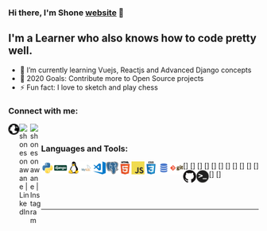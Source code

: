 ### Hi there, I'm Shone [website] 👋

## I'm a Learner who also knows how to code pretty well.

- 🌱 I’m currently learning Vuejs, Reactjs and Advanced Django concepts
- 🥅 2020 Goals: Contribute more to Open Source projects
- ⚡ Fun fact: I love to sketch and play chess

### Connect with me:

[<img align="left" alt="shonesonawane.com" width="22px" src="https://raw.githubusercontent.com/iconic/open-iconic/master/svg/globe.svg" />][website]
[<img align="left" alt="shonesonawane | LinkedIn" width="22px" src="https://cdn.jsdelivr.net/npm/simple-icons@v3/icons/linkedin.svg" />][linkedin]
[<img align="left" alt="shonesonawane | Instagram" width="22px" src="https://cdn.jsdelivr.net/npm/simple-icons@v3/icons/instagram.svg" />][instagram]

<br />

### Languages and Tools:

[<img align="left" alt="Python" width="26px" src="https://raw.githubusercontent.com/devicons/devicon/master/icons/python/python-original.svg" />]
[<img align="left" alt="Django" width="26px" src="https://raw.githubusercontent.com/devicons/devicon/master/icons/django/django-original.svg" />]
[<img align="left" alt="Linux" width="26px" src="https://raw.githubusercontent.com/devicons/devicon/master/icons/linux/linux-original.svg" />]
[<img align="left" alt="MySQL" width="26px" src="https://raw.githubusercontent.com/github/explore/80688e429a7d4ef2fca1e82350fe8e3517d3494d/topics/mysql/mysql.png" />]
[<img align="left" alt="Visual Studio Code" width="26px" src="https://raw.githubusercontent.com/github/explore/80688e429a7d4ef2fca1e82350fe8e3517d3494d/topics/visual-studio-code/visual-studio-code.png" />]
[<img align="left" alt="Postgresql" width="26px" src="https://raw.githubusercontent.com/devicons/devicon/master/icons/postgresql/postgresql-original.svg" />]
[<img align="left" alt="HTML5" width="26px" src="https://raw.githubusercontent.com/github/explore/80688e429a7d4ef2fca1e82350fe8e3517d3494d/topics/html/html.png" />]
[<img align="left" alt="JavaScript" width="26px" src="https://raw.githubusercontent.com/github/explore/80688e429a7d4ef2fca1e82350fe8e3517d3494d/topics/javascript/javascript.png" />]
[<img align="left" alt="CSS3" width="26px" src="https://raw.githubusercontent.com/github/explore/80688e429a7d4ef2fca1e82350fe8e3517d3494d/topics/css/css.png" />]
[<img align="left" alt="SQL" width="26px" src="https://raw.githubusercontent.com/github/explore/80688e429a7d4ef2fca1e82350fe8e3517d3494d/topics/sql/sql.png" />]
[<img align="left" alt="Git" width="26px" src="https://raw.githubusercontent.com/github/explore/80688e429a7d4ef2fca1e82350fe8e3517d3494d/topics/git/git.png" />]
[<img align="left" alt="GitHub" width="26px" src="https://raw.githubusercontent.com/github/explore/78df643247d429f6cc873026c0622819ad797942/topics/github/github.png" />]
[<img align="left" alt="Terminal" width="26px" src="https://raw.githubusercontent.com/github/explore/80688e429a7d4ef2fca1e82350fe8e3517d3494d/topics/terminal/terminal.png" />]

<br />
<br />

---




[website]: https://www.shonesonawane.com
[instagram]: https://www.instagram.com/sdshone/
[linkedin]: https://in.linkedin.com/in/shone-sonawane
